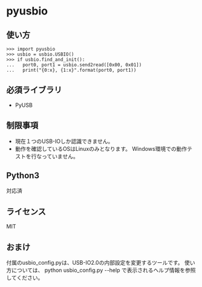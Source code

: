 pyusbio
=======

使い方
------
    >>> import pyusbio
    >>> usbio = usbio.USBIO()
    >>> if usbio.find_and_init():
    ...   port0, port1 = usbio.send2read([0x00, 0x01])
    ...   print("{0:x}, {1:x}".format(port0, port1))

必須ライブラリ
--------------
 * PyUSB

制限事項
--------
 * 現在１つのUSB-IOしか認識できません。
 * 動作を確認しているOSはLinuxのみとなります。
   Windows環境での動作テストを行なっていません。

Python3
-------
対応済

ライセンス
----------
MIT

おまけ
------
付属のusbio\_config.pyは、USB-IO2.0の内部設定を変更するツールです。
使い方については、 python usbio\_config.py --help で表示されるヘルプ情報を参照してください。
